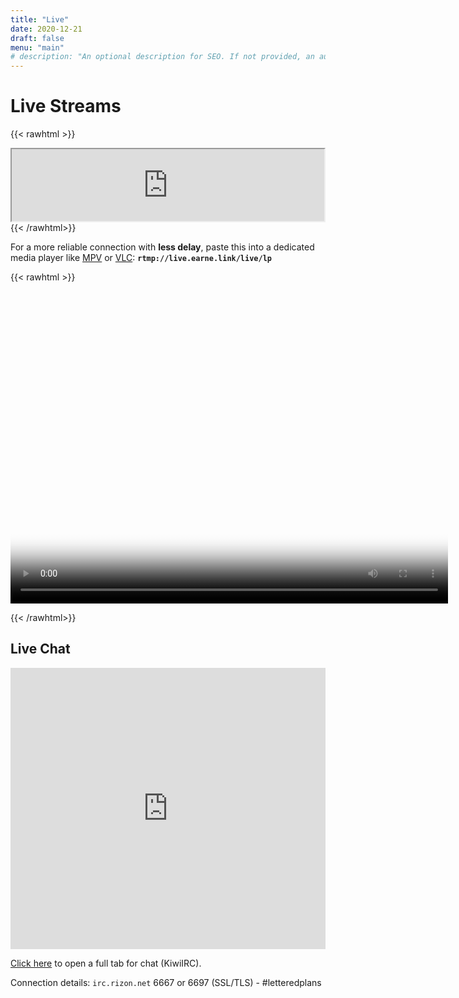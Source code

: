 ```yaml
---
title: "Live"
date: 2020-12-21
draft: false
menu: "main"
# description: "An optional description for SEO. If not provided, an automatically created summary will be used."
---
```


# Live Streams

{{< rawhtml >}}
<iframe src="https://gist.github.com/earnestma/2e283423c51457f3b77eecab2e28ff46.pibb" width="500" height="115"></iframe>
{{< /rawhtml>}}

For a more reliable connection with **less delay**, paste this into a dedicated media player like [MPV](https://mpv.io/) or [VLC](https://www.videolan.org/): **`rtmp://live.earne.link/live/lp`**

{{< rawhtml >}}
<div>
    <video id="videoPlayer" poster="/logo/share.png" controls></video>
</div>
<script src="http://cdn.dashjs.org/v3.1.1/dash.all.min.js"></script>
<script>
(function(){
    var url = "https://live.earne.link/dash/lp.mpd";
    var player = dashjs.MediaPlayer().create();
    player.initialize(document.querySelector("#videoPlayer"), url, true);

})();
</script>

<style>
video {
            width: 700px;
            height: 500px;
        }
</style>
{{< /rawhtml>}}

## Live Chat

<iframe src="https://kiwiirc.com/client/irc.rizon.net/?&theme=mini#letteredplans" style="border:0; width:100%; height:450px;"></iframe>


<a href="https://kiwiirc.com/client/irc.rizon.net/?&theme=mini#letteredplans" target="_blank">Click here</a>
to open a full tab for chat (KiwiIRC).

Connection details: `irc.rizon.net` 6667 or 6697 (SSL/TLS) - #letteredplans

